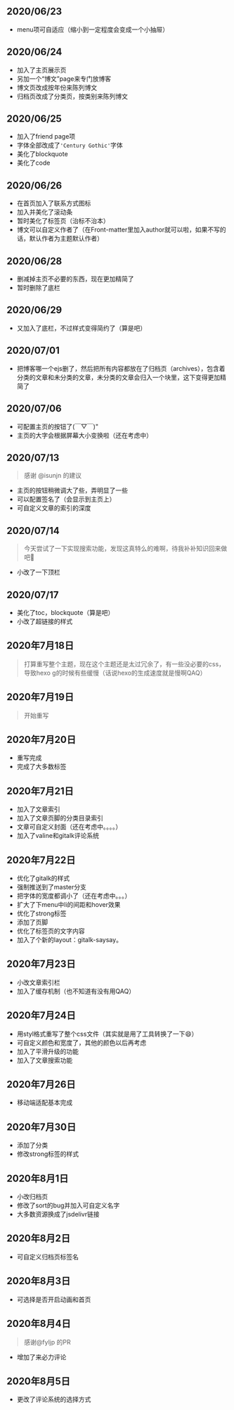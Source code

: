 ## 2020/06/23
- menu项可自适应（缩小到一定程度会变成一个小抽屉）

## 2020/06/24 
- 加入了主页展示页
- 另加一个“博文”page来专门放博客
- 博文页改成按年份来陈列博文
- 归档页改成了分类页，按类别来陈列博文

## 2020/06/25
- 加入了friend page项
- 字体全部改成了`'Century Gothic'`字体
- 美化了blockquote
- 美化了code

## 2020/06/26
- 在首页加入了联系方式图标
- 加入并美化了滚动条
- 暂时美化了标签页（治标不治本）
- 博文可以自定义作者了（在Front-matter里加入author就可以啦，如果不写的话，默认作者为主题默认作者）

## 2020/06/28
- 删减掉主页不必要的东西，现在更加精简了
- 暂时删除了底栏

## 2020/06/29
- 又加入了底栏，不过样式变得简约了（算是吧）

## 2020/07/01
- 把博客哪一个ejs删了，然后把所有内容都放在了归档页（archives），包含着分类的文章和未分类的文章，未分类的文章会归入一个块里，这下变得更加精简了

## 2020/07/06
- 可配置主页的按钮了(￣▽￣)"
- 主页的大字会根据屏幕大小变换啦（还在考虑中）

## 2020/07/13
> 感谢 @isunjn 的建议

- 主页的按钮稍微调大了些，弄明显了一些
- 可以配置签名了（会显示到主页上）
- 可自定义文章的索引的深度

## 2020/07/14
> 今天尝试了一下实现搜索功能，发现这真特么的难啊，待我补补知识回来做吧🤣

- 小改了一下顶栏

## 2020/07/17
- 美化了toc，blockquote（算是吧）
- 小改了超链接的样式

## 2020年7月18日
> 打算重写整个主题，现在这个主题还是太过冗余了，有一些没必要的css，导致hexo g的时候有些缓慢（话说hexo的生成速度就是慢啊QAQ）

## 2020年7月19日
> 开始重写

## 2020年7月20日

- 重写完成
- 完成了大多数标签

## 2020年7月21日

- 加入了文章索引
- 加入了文章页脚的分类目录索引
- 文章可自定义封面（还在考虑中。。。。）
- 加入了valine和gitalk评论系统

## 2020年7月22日
- 优化了gitalk的样式
- 强制推送到了master分支
- 把字体的宽度都调小了（还在考虑中。。。）
- 扩大了下menu中li的间距和hover效果
- 优化了strong标签
- 添加了页脚
- 优化了标签页的文字内容
- 加入了个新的layout：gitalk-saysay。

## 2020年7月23日

- 小改文章索引栏
- 加入了缓存机制（也不知道有没有用QAQ）

## 2020年7月24日
- 用styl格式重写了整个css文件（其实就是用了工具转换了一下😄）
- 可自定义颜色和宽度了，其他的颜色以后再考虑
- 加入了平滑升级的功能
- 加入了文章搜索功能

## 2020年7月26日
- 移动端适配基本完成

## 2020年7月30日
- 添加了分类
- 修改strong标签的样式

## 2020年8月1日
- 小改归档页
- 修改了sort的bug并加入可自定义名字
- 大多数资源换成了jsdelivr链接

## 2020年8月2日
- 可自定义归档页标签名

## 2020年8月3日
- 可选择是否开启动画和首页

## 2020年8月4日
>感谢@fyljp 的PR

- 增加了来必力评论 

## 2020年8月5日
- 更改了评论系统的选择方式